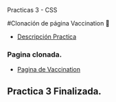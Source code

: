 
Practicas 3 - CSS 

#Clonación de página Vaccination 💉

 - [Descripción Practica](https://github.com/Launch-X-Latam/MisionFrontEnd/tree/main/03%20-%20CSS/practica#readme)
 
 ### **Pagina clonada.**
 
  - [Pagina de Vaccination](https://jeysonab.github.io/Launch-X-Mision-FrontEnd/Practica%203%20CSS%20-%20Vaccination/index.html)

## Practica 3 Finalizada.
